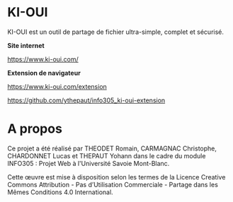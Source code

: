 # KI-OUI

KI-OUI est un outil de partage de fichier ultra-simple, complet et sécurisé.

**Site internet**

https://www.ki-oui.com/


**Extension de navigateur**

https://www.ki-oui.com/extension

https://github.com/ythepaut/info305_ki-oui-extension

# A propos

Ce projet a été réalisé par THEODET Romain, CARMAGNAC Christophe, CHARDONNET Lucas et THEPAUT Yohann dans le cadre du module INFO305 : Projet Web à l'Université Savoie Mont-Blanc.

Cette œuvre est mise à disposition selon les termes de la Licence Creative Commons Attribution - Pas d’Utilisation Commerciale - Partage dans les Mêmes Conditions 4.0 International.
